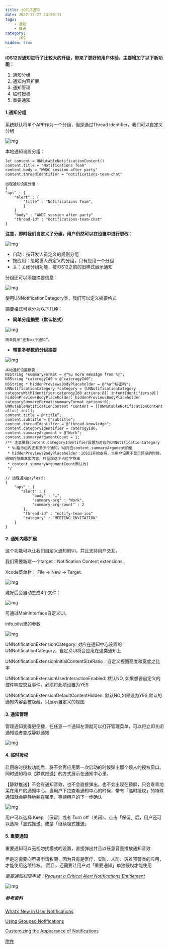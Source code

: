 ```yaml
---
title: iOS12通知
date: 2022-12-27 14:55:11
tags: 
    - 通知
    - 推送
category:
    - iOS
hidden: true
---
```


**iOS12对通知进行了比较大的升级，带来了更好的用户体验。主要增加了以下新功能：**

1. 通知分组
2. 通知内容扩展
3. 通知管理
4. 临时授权
5. 重要通知

#### 1.通知分组

系统默认将单个APP作为一个分组，但是通过Thread identifier，我们可以自定义分组

![img](group.png)

 

本地通知设置分组：

```
let content = UNMutableNotificationContent()
content.title = "Notifications Team"
content.body = "WWDC session after party"
content.threadIdentifier = "notifications-team-chat"
```

 

```
远程通知设置分组：
{
"aps" : {
	"alert" : {
		"title" : "Notifications Team",
		}
	}
	"body" : "WWDC session after party"
	"thread-id" : "notifications-team-chat"
}
```

<b>注意，即时我们自定义了分组，用户仍然可以在设置中进行更改：</b>


![img](group_setting.png)

- 自动：按开发人员定义的规则分组
- 按应用：忽略发人员定义的分组，只有应用一个分组
- 关：关闭分组功能，按iOS12之前的旧样式展示通知

分组还可以添加摘要信息：

![img](group_summary.png)

使用UNNotificationCategory类，我们可以定义摘要格式

摘要格式可以分为以下几种：

- **简单分组摘要（默认格式）**

![img](simple_summary.png)

```none
简单提示“还有xx个通知”。
```

- **带更多参数的分组摘要**

![img](summary_with_arguments.png)

```
本地通知设置摘要：
NSString *summaryFormat = @"%u more message from %@";
NSString *caterogyId0 = @"caterogyId0";
NSString * hiddenPreviewsBodyPlaceholder = @"%u个秘密哟";
UNNotificationCategory *category = [UNNotificationCategory categoryWithIdentifier:caterogyId0 actions:@[] intentIdentifiers:@[] hiddenPreviewsBodyPlaceholder: hiddenPreviewsBodyPlaceholder categorySummaryFormat:summaryFormat options:0]; 
UNMutableNotificationContent *content = [[UNMutableNotificationContent alloc] init]; 
content.title = @"title“;  
content.subtitle = @"subtitle“;  
content.threadIdentifier = @"thread-knowledge";  
content.categoryIdentifier = caterogyId0;  
content.summaryArgument = @"Work";  
content.summaryArgumentCount = 1;
/** 注意要将content.categoryIdentifier设置为对应的UNNotificationCategory 
 * %u指示组内还有多少个通知，%@对应content.summaryArgument的值
 * hiddenPreviewsBodyPlaceholder：iOS11开始支持，当用户设置不显示预览的时候，通知将隐藏真实内容，只呈现这个占位字符串
 * content.summaryArgumentCount默认为1
 */
```

```
// 远程通知payload：
{ 
	"aps" : {
	   "alert" : {
	        "body" : "…",     
	        "summary-arg" : "Work",     
	        "summary-arg-count" : 2   
		},   
		"thread-id" : "notify-team-ios"
		"category" : "MEETING_INVITATION" 
	}
}
```

 

#### 2. 通知内容扩展

这个功能可以让我们自定义通知的UI，并且支持用户交互。

我们需要新建一个target：Notification Content extensions.

Xcode菜单栏： File →  New →  Target.

![img](create_target.png)

建好后会自动生成4个文件：

![img](contentExt.png)

可通过MainInterface自定义UI。

info.plist里的参数

![img](infoplist_canshu.png)

UNNotificationExtensionCategory: 对应在通知中心设置的UNNotificationCategory，自定义UI将会应用在这类通知上

UNNotificationExtensionInitialContentSizeRatio：自定义视图高度和宽度之比率

UNNotificationExtensionUserInteractionEnabled: 默认NO, 如果想要自定义的控件响应交互事件，必须将此项设置为YES

UNNotificationExtensionDefaultContentHidden: 默认NO,如果设为YES,默认的通知内容会被隐藏，只展示自定义的视图

#### 3. 通知管理

管理通知变得更便捷，在任意一个通知左滑就可以打开管理菜单，可以将立即关闭通知或者变成静默通知 

![img](manage.png)

#### 4. 临时授权

启用临时授权功能后，将不会再应用第一次启动的时候弹出那个烦人的授权窗口。同时通知将以【静默推送】的方式展示在通知中心里。

【静默推送】不会有通知音效，也不会直接弹出，也不会出现在锁屏，只会乖乖地呆在用户的通知中心。当用户下拉查看通知中心的时候，带有「临时授权」的特殊通知就会静静地躺在哪里，等待用户的下一步确认

![img](silent_note.png)

用户可以选择 Keep （保留）或者 Turn off（关闭）。点击「保留」后，用户还可以选择「显式推送」或是「继续隐式推送」

#### 5. 重要通知

重要通知可以无视勿扰模式的设置，直接弹出并且以任意音量播放通知音效

但是这需要向苹果申请权限，因为只有是医疗、安防、人防、灾难预警类的应用，才能使用这项特权。 而且，还需要让用户对「重要通知」单独授权才能使用

*重要通知权限申请：[Request a Critical Alert Notifications Entitlement](https://developer.apple.com/contact/request/notifications-critical-alerts-entitlement/)*

![img](critical_alert.png)

##### 参考资料

[What’s New in User Notifications](https://developer.apple.com/videos/play/wwdc2018/710/)

[Using Grouped Notifications](https://developer.apple.com/videos/play/wwdc2018/711)

[Customizing the Appearance of Notifications](https://developer.apple.com/documentation/usernotificationsui/customizing_the_appearance_of_notifications?language=objc)



<a href='NoteIOS12.zip' target="_blank">附件</a>
